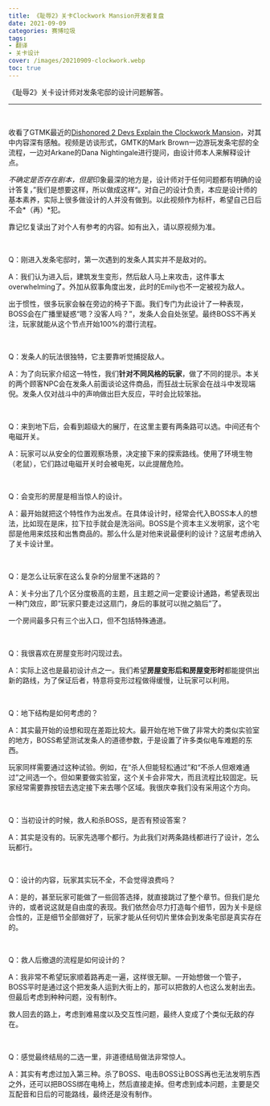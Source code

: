 ```yaml
---
title: 《耻辱2》关卡Clockwork Mansion开发者复盘
date: 2021-09-09
categories: 赛博垃圾
tags: 
- 翻译
- 关卡设计
cover: /images/20210909-clockwork.webp
toc: true
---
```


《耻辱2》关卡设计师对发条宅邸的设计问题解答。

<!--more-->

---

   <br/>

收看了GTMK最近的[Dishonored 2 Devs Explain the Clockwork Mansion](https://www.youtube.com/watch?v=JIZTk4QRRFE&t=256s)，对其中内容深有感触。视频是访谈形式，GMTK的Mark Brown一边游玩发条宅邸的全流程，一边对Arkane的Dana Nightingale进行提问，由设计师本人来解释设计点。

*不确定是否存在剧本，但是*印象最深的地方是，设计师对于任何问题都有明确的设计答复，”我们是想要这样，所以做成这样“。对自己的设计负责，本应是设计师的基本素养，实际上很多做设计的人并没有做到。以此视频作为标杆，希望自己日后不会*（再）*犯。

靠记忆复读出了对个人有参考的内容。如有出入，请以原视频为准。

  <br/>

Q：刚进入发条宅邸时，第一次遇到的发条人其实并不是敌对的。

A：我们认为进入后，建筑发生变形，然后敌人马上来攻击，这件事太overwhelming了。外加从叙事角度出发，此时的Emily也不一定被视为敌人。

出于惯性，很多玩家会躲在旁边的椅子下面。我们专门为此设计了一种表现，BOSS会在广播里疑惑“嗯？没客人吗？”，发条人会自处张望。最终BOSS不再关注，玩家就能从这个节点开始100%的潜行流程。

  <br/>

Q：发条人的玩法很独特，它主要靠听觉捕捉敌人。

A：为了向玩家介绍这一特性，我们**针对不同风格的玩家**，做了不同的提示。本关的两个顾客NPC会在发条人前面谈论这件商品，而狂战士玩家会在战斗中发现端倪。发条人仅对战斗中的声响做出巨大反应，平时会比较笨拙。

<br/>

Q：来到地下后，会看到超级大的展厅，在这里主要有两条路可以选。中间还有个电磁开关。

A：玩家可以从安全的位置观察场景，决定接下来的探索路线。使用了环境生物（老鼠），它们路过电磁开关时会被电死，以此提醒危险。

<br/>

Q：会变形的房屋是相当惊人的设计。

A：最开始就把这个特性作为出发点。在具体设计时，经常会代入BOSS本人的想法，比如现在是床，拉下拉手就会是洗浴间。BOSS是个资本主义发明家，这个宅邸是他用来炫技和出售商品的。那么什么是对他来说最便利的设计？这层考虑纳入了关卡设计里。

<br/>

Q：是怎么让玩家在这么复杂的分层里不迷路的？

A：关卡分出了几个区分度极高的主题，且主题之间一定要设计通路，希望表现出一种门效应，即“玩家只要走过这扇门，身后的事就可以抛之脑后”了。

一个房间最多只有三个出入口，但不包括特殊通道。

<br/>

Q：我很喜欢在房屋变形时闪现过去。

A：实际上这也是最初设计点之一。我们希望**房屋变形后和房屋变形时**都能提供出新的路线，为了保证后者，特意将变形过程做得缓慢，让玩家可以利用。

<br/>

Q：地下结构是如何考虑的？

A：其实最开始的设想和现在差距比较大。最开始在地下做了非常大的类似实验室的地方，BOSS希望测试发条人的道德参数，于是设置了许多类似电车难题的东西。

玩家同样需要通过这种试验。例如，在“杀人但能轻松通过”和“不杀人但艰难通过”之间选一个。但如果要做实验室，这个关卡会非常大，而且流程比较固定。玩家经常需要靠按钮去选定接下来去哪个区域。我很庆幸我们没有采用这个方向。

<br/>

Q：当初设计的时候，救人和杀BOSS，是否有预设答案？

A：其实是没有的。玩家先选哪个都行。为此我们对两条路线都进行了设计，怎么玩都行。

<br/>

Q：设计的内容，玩家其实玩不全，不会觉得浪费吗？

A：是的，甚至玩家可能做了一些回答选择，就直接跳过了整个章节。但我们是允许的，或者说这就是自由度的表现。我们依然会尽力打造每个细节，因为关卡是综合性的，正是细节全部做好了，玩家才能从任何切片里体会到发条宅邸是真实存在的。

<br/>

Q：救人后撤退的流程是如何设计的？

A：我非常不希望玩家顺着路再走一遍，这样很无聊。一开始想做一个管子，BOSS平时是通过这个把发条人运到大街上的，那可以把救的人也这么发射出去。但最后考虑到种种问题，没有制作。

救人回去的路上，考虑到难易度以及交互性问题，最终人变成了个类似无敌的存在。

<br/>

Q：感觉最终结局的二选一里，非道德结局做法非常惊人。

A：其实有考虑过加入第三种。杀了BOSS、电击BOSS让BOSS再也无法发明东西之外，还可以把BOSS绑在电椅上，然后直接走掉。但考虑到成本问题，主要是交互配音和日后的可能路线，最终还是没有制作。

<br/>
